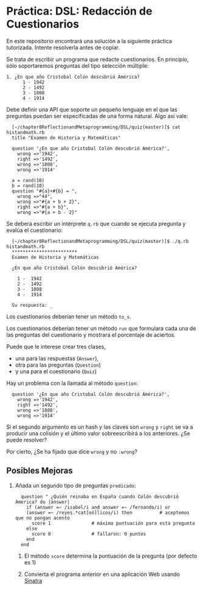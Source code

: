 Práctica: DSL: Redacción de Cuestionarios 
============================

En este repositorio encontrará una solución a la siguiente práctica tutorizada.
Intente resolverla antes de copiar.

Se trata de escribir un programa que redacte cuestionarios. En principio, sólo soportaremos preguntas del tipo selección múltiple:

    1. ¿En que año Cristobal Colón descubrió América?
          1 - 1942
          2 - 1492
          3 - 1808
          4 - 1914

Debe definir una API que soporte un pequeño lenguaje en el que las preguntas puedan ser especificadas de una forma natural. Algo así vale:

      [~/chapter8ReflectionandMetaprogramming/DSL/quiz(master)]$ cat histandmath.rb 
      title "Examen de Historia y Matemáticas"

      question '¿En que año Cristobal Colón descubrió América?',
        wrong =>'1942',
        right =>'1492',
        wrong =>'1808',
        wrong =>'1914'

      a = rand(10)
      b = rand(10)
      question "#{a}+#{b} = ",
        wrong =>"44",
        wrong =>"#{a + b + 2}",
        right =>"#{a + b}",
        wrong =>"#{a + b - 2}"


Se deberá escribir un intérprete `q.rb` que cuando se ejecuta 
pregunta y evalúa el cuestionario:


      [~/chapter8ReflectionandMetaprogramming/DSL/quiz(master)]$ ./q.rb histandmath.rb 
      ************************
      Examen de Historia y Matemáticas

      ¿En que año Cristobal Colón descubrió América?

        1 -  1942
        2 -  1492
        3 -  1808
        4 -  1914

      Su respuesta: _

Los cuestionarios deberían tener un método `to_s`.

Los cuestionarios deberían tener un método `run` que formulara cada una de las preguntas del cuestionario y mostrara el porcentaje de aciertos.

Puede que le interese crear tres clases, 

* una para las respuestas (`Answer`), 
* otra para las preguntas (`Question`) 
* y una para el cuestionario (`Quiz`)

Hay un problema con la llamada al método `question`:

      question '¿En que año Cristobal Colón descubrió América?',
        wrong =>'1942',
        right =>'1492',
        wrong =>'1808',
        wrong =>'1914'

Si el segundo argumento es un hash y las claves son `wrong` y `right`
se va a producir una colisión y el último valor sobreescribirá a
los anteriores. ¿Se puede resolver?

Por cierto, ¿Se ha fijado que dice `wrong` y no `:wrong`?

Posibles Mejoras
----------------

1. Añada un segundo tipo de preguntas `predicado`:
       
         question " ¿Quién reinaba en España cuando Colón descubrió America? do |answer|
           if (answer =~ /isabel/i and answer =~ /fernando/i) or
           (answer =~ /reyes.*cat[oó]licos/i) then          # aceptemos que no pongan acento
             score 1               # máxima puntuación para esta pregunta
           else
             score 0               # fallaron: 0 puntos
           end
         end

    1. El método `score` determina la puntuación de la pregunta (por defecto es 1)

    2. Convierta el programa anterior en una aplicación Web usando [Sinatra](http://www.sinatrarb.com/)
